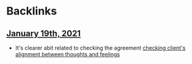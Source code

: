 
# Backlinks
## [January 19th, 2021](<January 19th, 2021.md>)
- It's clearer abit related to checking the agreement [checking client's alignment between thoughts and feelings](<checking client's alignment between thoughts and feelings.md>)

